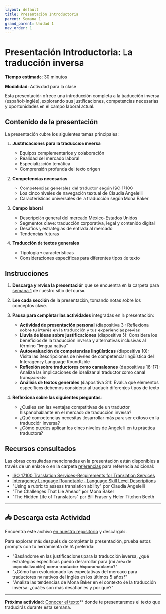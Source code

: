 ```yaml
---
layout: default
title: Presentación Introductoria
parent: Semana 1
grand_parent: Unidad 1
nav_order: 1
---
```


# Presentación Introductoria: La traducción inversa

**Tiempo estimado**: 30 minutos

**Modalidad**: Actividad para la clase

Esta presentación ofrece una introducción completa a la traducción inversa (español>inglés), explorando sus justificaciones, competencias necesarias y oportunidades en el campo laboral actual.

## Contenido de la presentación

La presentación cubre los siguientes temas principales:

1. **Justificaciones para la traducción inversa**
   - Equipos complementarios y colaboración
   - Realidad del mercado laboral
   - Especialización temática
   - Comprensión profunda del texto origen

2. **Competencias necesarias**
   - Competencias generales del traductor según ISO 17100
   - Los cinco niveles de navegación textual de Claudia Angelelli
   - Características universales de la traducción según Mona Baker

3. **Campo laboral**
   - Descripción general del mercado México-Estados Unidos
   - Segmentos clave: traducción corporativa, legal y contenido digital
   - Desafíos y estrategias de entrada al mercado
   - Tendencias futuras

4. **Traducción de textos generales**
   - Tipología y características
   - Consideraciones específicas para diferentes tipos de texto

## Instrucciones

1. **Descarga y revisa la presentación** que se encuentra en la carpeta para [semana 1](/unidad1/semana1/) de nuestro sitio del curso.

2. **Lee cada sección** de la presentación, tomando notas sobre los conceptos clave.

3. **Pausa para completar las actividades** integradas en la presentación:
   - **Actividad de presentación personal** (diapositiva 3): Reflexiona sobre tu interés en la traducción y tus experiencias previas
   - **Lluvia de ideas sobre justificaciones** (diapositiva 5): Considera los beneficios de la traducción inversa y alternativas inclusivas al término "lengua nativa"
   - **Autoevaluación de competencias lingüísticas** (diapositiva 10): Visita las Descripciones de niveles de competencia lingüística del Interagency Language Roundtable
   - **Reflexión sobre traductores como camaleones** (diapositivas 16-17): Analiza las implicaciones de idealizar al traductor como canal transparente
   - **Análisis de textos generales** (diapositiva 31): Evalúa qué elementos específicos debemos considerar al traducir diferentes tipos de texto

4. **Reflexiona sobre las siguientes preguntas**:
   - ¿Cuáles son las ventajas competitivas de un traductor hispanohablante en el mercado de traducción inversa?
   - ¿Qué competencias necesitas desarrollar más para ser exitoso en la traducción inversa?
   - ¿Cómo puedes aplicar los cinco niveles de Angelelli en tu práctica traductora?

## Recursos consultados

Las obras consultadas mencionadas en la presentación están disponibles a través de un enlace o en la carpeta [referencias](/unidad1/semana1/referencias/) para referencia adicional:

- [ISO 17100 Translation Services-Requirements for Translation Services](https://www.iso.org/obp/ui/en/#iso:std:iso:17100:ed-1:v1:en)
- [Interagency Language Roundtable - Language Skill Level Descriptions](https://govtilr.org/Skills/ILRscale4.htm)
- "Using a rubric to assess translation ability" por Claudia Angelelli
- "The Challenges That Lie Ahead" por Mona Baker
- "The Hidden Life of Translators" por Bill Fraser y Helen Titchen Beeth

---

## 📥 Descarga esta Actividad

Encuentra este archivo [en nuestro repositorio](https://github.com/tu-usuario/tr18-traduccion-inversa/blob/main/week1/presentacion-introductoria.md) y descárgalo.

Para explorar más después de completar la presentación, prueba estos prompts con tu herramienta de IA preferida:

- "Basándome en las justificaciones para la traducción inversa, ¿qué estrategias específicas puedo desarrollar para [mi área de especialización] como traductor hispanohablante?"
- "¿Cómo han evolucionado las expectativas del mercado para traductores no nativos del inglés en los últimos 5 años?"
- "Analiza las tendencias de Mona Baker en el contexto de la traducción inversa: ¿cuáles son más desafiantes y por qué?"

---

**Próxima actividad:** [Conocer el texto](conocer-el-texto.md)** donde te presentaremos el texto que traducirás durante esta semana.

